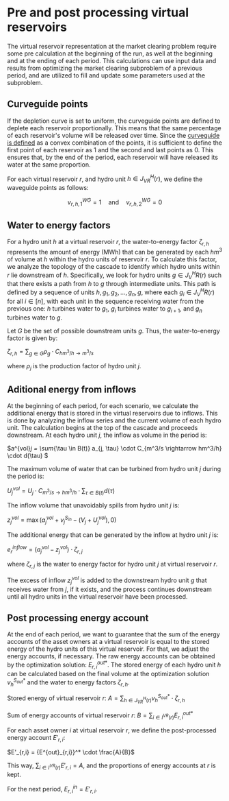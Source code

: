 # Pre and post processing virtual reservoirs
The virtual reservoir representation at the market clearing problem require some pre calculation at the beginning of the run, as well at the beginning and at the ending of each period. This calculations can use input data and results from optimizing the market clearing subproblem of a previous period, and are utilized to fill and update some parameters used at the subproblem.

## Curveguide points

If the depletion curve is set to uniform, the curveguide points are defined to deplete each reservoir proportionally. This means that the same percentage of each reservoir's volume will be released over time. Since the [curveguide is defined](market_clearing_problem.md#waveguide-convex-combination) as a convex combination of the points, it is sufficient to define the first point of each reservoir as 1 and the second and last points as 0. This ensures that, by the end of the period, each reservoir will have released its water at the same proportion.

For each virtual reservoir $r$, and hydro unit $h \in J^H_{VR}(r)$, we define the waveguide points as follows:

$$
v^{WG}_{r, h, 1} = 1 \quad \text{and} \quad v^{WG}_{r, h, 2} = 0
$$

## Water to energy factors
For a hydro unit $h$ at a virtual reservoir $r$, the water-to-energy factor $\zeta_{r,h}$ represents the amount of energy (MWh) that can be generated by each $hm^3$ of volume at $h$ within the hydro units of reservoir $r$. To calculate this factor, we analyze the topology of the cascade to identify which hydro units within $r$ lie downstream of $h$. Specifically, we look for hydro units $g \in J^H_VR(r)$ such that there exists a path from $h$ to $g$ through intermediate units. This path is defined by a sequence of units $h, g_1, g_2, \dots, g_n, g$, where each $g_i \in J^H_VR(r)$ for all $i \in [n]$, with each unit in the sequence receiving water from the previous one: $h$ turbines water to $g_1$, $g_i$ turbines water to $g_{i+1}$, and $g_n$ turbines water to $g$.

Let $G$ be the set of possible downstream units $g$. Thus, the water-to-energy factor is given by:

$\zeta_{r,h} = \sum_{g \in G} \rho_g \cdot C_{hm^3/h \rightarrow m^3/s}$

where $\rho_j$ is the production factor of hydro unit $j$.

## Aditional energy from inflows

At the beginning of each period, for each scenario, we calculate the additional energy that is stored in the virtual reservoirs due to inflows. This is done by analyzing the inflow series and the current volume of each hydro unit. The calculation begins at the top of the cascade and proceeds downstream. At each hydro unit $j$, the inflow as volume in the period is:

$a^{vol}_j = \sum_{\tau \in B(t)} a_{j, \tau} \cdot C_{m^3/s \rightarrow hm^3/h} \cdot d(\tau) $

The maximum volume of water that can be turbined from hydro unit $j$ during the period is: 

$U_j^{vol} = U_j \cdot C_{m^3/s \rightarrow hm^3/h} \cdot \sum_{\tau \in B(t)} d(\tau)$

The inflow volume that unavoidably spills from hydro unit $j$ is: 

$z^{vol}_j = \max(a^{vol}_j + v^{S_{in}}_j - (V_j + U_j^{vol}), 0)$

The additional energy that can be generated by the inflow at hydro unit $j$ is:

$e^{inflow}_r = (a^{vol}_j - z^{vol}_j) \cdot \zeta_{r,j}$

where $\zeta_{r,j}$ is the water to energy factor for hydro unit $j$ at virtual reservoir $r$.

The excess of inflow $z^{vol}_j$ is added to the downstream hydro unit $g$ that receives water from $j$, if it exists, and the process continues downstream until all hydro units in the virtual reservoir have been processed.


## Post processing energy account

At the end of each period, we want to guarantee that the sum of the energy accounts of the asset owners at a virtual reservoir is equal to the stored energy of the hydro units of this virtual reservoir. For that, we adjust the energy accounts, if necessary. The raw energy accounts can be obtained by the optimization solution: ${E^{out}_{r,i}}^*$. The stored energy of each hydro unit $h$ can be calculated based on the final volume at the optimization solution ${v^{S_{out}}_h}^*$ and the water to energy factors $\zeta_{r,h}$.

Stored energy of virtual reservoir $r$: $A=\sum_{h \in J^H_{VR}(r)} {v^{S_{out}}_h}^* \cdot \zeta_{r,h}$

Sum of energy accounts of virtual reservoir $r$: $B =\sum_{i \in I^{VR}(r)} {E^{out}_{r,i}}^*$

For each asset owner $i$ at virtual reservoir $r$, we define the post-processed energy account $E'_{r,i}$:

$E'_{r,i} = {E^{out}_{r,i}}^* \cdot \frac{A}{B}$

This way, $\sum_{i \in I^{VR}(r)} E'_{r,i} = A$, and the proportions of energy accounts at $r$ is kept.

For the next period, $E^{in}_{r,i} = E'_{r,i}$.
